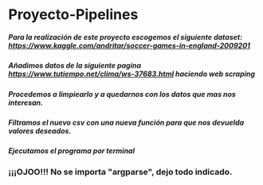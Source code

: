 # Proyecto-Pipelines

##### Para la realización de este proyecto escogemos el siguiente dataset: https://www.kaggle.com/andritar/soccer-games-in-england-2009201
##### Añadimos datos de la siguiente pagina https://www.tutiempo.net/clima/ws-37683.html haciendo web scraping
##### Procedemos a limpiearlo y a quedarnos con los datos que mas nos interesan.
##### Filtramos el nuevo csv con una nueva función para que nos devuelda valores deseados.
##### Ejecutamos el programa por terminal

### ¡¡¡OJOO!!! No se importa "argparse", dejo todo indicado.
